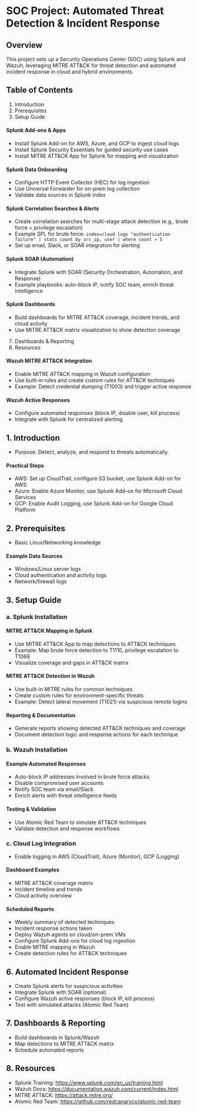 # SOC Project: Automated Threat Detection & Incident Response

## Overview
This project sets up a Security Operations Center (SOC) using Splunk and Wazuh, leveraging MITRE ATT&CK for threat detection and automated incident response in cloud and hybrid environments.

## Table of Contents
1. Introduction
2. Prerequisites
3. Setup Guide
#### Splunk Add-ons & Apps
- Install Splunk Add-on for AWS, Azure, and GCP to ingest cloud logs
- Install Splunk Security Essentials for guided security use cases
- Install MITRE ATT&CK App for Splunk for mapping and visualization

#### Splunk Data Onboarding
- Configure HTTP Event Collector (HEC) for log ingestion
- Use Universal Forwarder for on-prem log collection
- Validate data sources in Splunk index

#### Splunk Correlation Searches & Alerts
- Create correlation searches for multi-stage attack detection (e.g., brute force + privilege escalation)
- Example SPL for brute force:
  `index=cloud_logs "authentication failure" | stats count by src_ip, user | where count > 5`
- Set up email, Slack, or SOAR integration for alerting

#### Splunk SOAR (Automation)
- Integrate Splunk with SOAR (Security Orchestration, Automation, and Response)
- Example playbooks: auto-block IP, notify SOC team, enrich threat intelligence

#### Splunk Dashboards
- Build dashboards for MITRE ATT&CK coverage, incident trends, and cloud activity
- Use MITRE ATT&CK matrix visualization to show detection coverage
7. Dashboards & Reporting
8. Resources
#### Wazuh MITRE ATT&CK Integration
- Enable MITRE ATT&CK mapping in Wazuh configuration
- Use built-in rules and create custom rules for ATT&CK techniques
- Example: Detect credential dumping (T1003) and trigger active response

#### Wazuh Active Responses
- Configure automated responses (block IP, disable user, kill process)
- Integrate with Splunk for centralized alerting
## 1. Introduction
- Purpose: Detect, analyze, and respond to threats automatically.
#### Practical Steps
- AWS: Set up CloudTrail, configure S3 bucket, use Splunk Add-on for AWS
- Azure: Enable Azure Monitor, use Splunk Add-on for Microsoft Cloud Services
- GCP: Enable Audit Logging, use Splunk Add-on for Google Cloud Platform
## 2. Prerequisites
- Basic Linux/Networking knowledge
#### Example Data Sources
- Windows/Linux server logs
- Cloud authentication and activity logs
- Network/firewall logs
## 3. Setup Guide
### a. Splunk Installation
#### MITRE ATT&CK Mapping in Splunk
- Use MITRE ATT&CK App to map detections to ATT&CK techniques
- Example: Map brute force detection to T1110, privilege escalation to T1068
- Visualize coverage and gaps in ATT&CK matrix

#### MITRE ATT&CK Detection in Wazuh
- Use built-in MITRE rules for common techniques
- Create custom rules for environment-specific threats
- Example: Detect lateral movement (T1021) via suspicious remote logins

#### Reporting & Documentation
- Generate reports showing detected ATT&CK techniques and coverage
- Document detection logic and response actions for each technique

### b. Wazuh Installation
#### Example Automated Responses
- Auto-block IP addresses involved in brute force attacks
- Disable compromised user accounts
- Notify SOC team via email/Slack
- Enrich alerts with threat intelligence feeds

#### Testing & Validation
- Use Atomic Red Team to simulate ATT&CK techniques
- Validate detection and response workflows
### c. Cloud Log Integration
- Enable logging in AWS (CloudTrail), Azure (Monitor), GCP (Logging)
#### Dashboard Examples
- MITRE ATT&CK coverage matrix
- Incident timeline and trends
- Cloud activity overview

#### Scheduled Reports
- Weekly summary of detected techniques
- Incident response actions taken
- Deploy Wazuh agents on cloud/on-prem VMs
- Configure Splunk Add-ons for cloud log ingestion
- Enable MITRE mapping in Wazuh
- Create detection rules for ATT&CK techniques

## 6. Automated Incident Response
- Create Splunk alerts for suspicious activities
- Integrate Splunk with SOAR (optional)
- Configure Wazuh active responses (block IP, kill process)
- Test with simulated attacks (Atomic Red Team)

## 7. Dashboards & Reporting
- Build dashboards in Splunk/Wazuh
- Map detections to MITRE ATT&CK matrix
- Schedule automated reports

## 8. Resources
- Splunk Training: https://www.splunk.com/en_us/training.html
- Wazuh Docs: https://documentation.wazuh.com/current/index.html
- MITRE ATT&CK: https://attack.mitre.org/
- Atomic Red Team: https://github.com/redcanaryco/atomic-red-team
